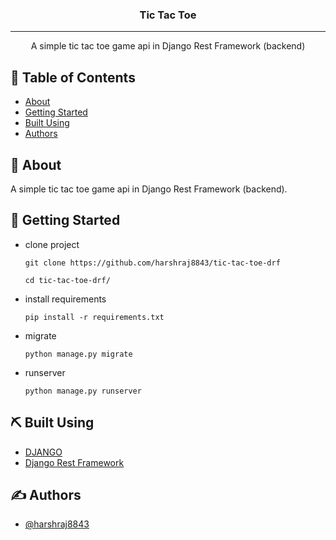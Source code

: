 
<h3 align="center">Tic Tac Toe</h3>

---

<p align="center"> A simple tic tac toe game api in Django Rest Framework (backend)
    <br> 
</p>

## 📝 Table of Contents

- [About](#about)
- [Getting Started](#getting_started)
- [Built Using](#built_using)
- [Authors](#authors)

## 🧐 About <a name = "about"></a>

A simple tic tac toe game api in Django Rest Framework (backend).

## 🏁 Getting Started <a name = "getting_started"></a>

- clone project
  ```
  git clone https://github.com/harshraj8843/tic-tac-toe-drf
  ```
  ```
  cd tic-tac-toe-drf/
  ```
- install requirements
  ```
  pip install -r requirements.txt
  ```
- migrate
  ```
  python manage.py migrate
  ```
- runserver
  ```
  python manage.py runserver
  ```

## ⛏️ Built Using <a name = "built_using"></a>

- [DJANGO](https://www.djangoproject.com/)
- [Django Rest Framework](https://www.django-rest-framework.org/)

## ✍️ Authors <a name = "authors"></a>

- [@harshraj8843](https://github.com/harshraj8843)